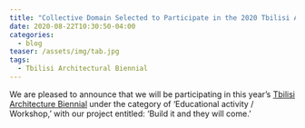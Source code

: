 ```yaml
---
title: "Collective Domain Selected to Participate in the 2020 Tbilisi Architecture Biennial"
date: 2020-08-22T10:30:50-04:00
categories:
  - blog
teaser: /assets/img/tab.jpg
tags:
  - Tbilisi Architectural Biennial
---
```


We are pleased to announce that we will be participating in this year’s [Tbilisi Architecture Biennial](https://www.facebook.com/TbilisiAB/) under the category of ‘Educational activity / Workshop,’ with our project entitled: ‘Build it and they will come.’



[]("/assets/img/tab.jpg")
